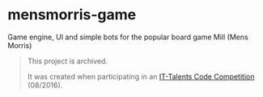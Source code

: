 # mensmorris-game
Game engine, UI and simple bots for the popular board game Mill (Mens Morris)

> This project is archived.
>
> It was created when participating in an [IT-Talents Code Competition](https://www.it-talents.de/foerderung/code-competition) (08/2016).
